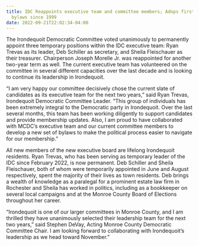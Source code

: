 ```yaml
---
title: IDC Reappoints executive team and committee members; Adops first updated
  bylaws since 1999
date: 2022-09-21T22:02:34-04:00
---
```

The Irondequoit Democratic Committee voted unanimously to permanently appoint three temporary positions within the IDC executive team: Ryan Trevas as its leader, Deb Schiller as secretary, and Sheila Fleischauer as their treasurer. Chairperson Joseph Morelle Jr. was reappointed for another two-year term as well. The current executive team has volunteered on the committee in several different capacities over the last decade and is looking to continue its leadership in Irondequoit.

“I am very happy our committee decisively chose the current slate of candidates as its executive team for the next two years,” said Ryan Trevas, Irondequoit Democratic Committee Leader. “This group of individuals has been extremely integral to the Democratic party in Irondequoit. Over the last several months, this team has been working diligently to support candidates and provide membership updates. Also, I am proud to have collaborated with MCDC’s executive team and our current committee members to develop a new set of bylaws to make the political process easier to navigate for our membership.”

All new members of the new executive board are lifelong Irondequoit residents. Ryan Trevas, who has been serving as temporary leader of the IDC since February 2022, is now permanent. Deb Schiller and Sheila Fleischauer, both of whom were temporarily appointed in June and August respectively, spent the majority of their lives as town residents. Deb brings a wealth of knowledge as a paralegal for a prominent estate law firm in Rochester and Sheila has worked in politics, including as a bookkeeper on several local campaigns and at the Monroe County Board of Elections throughout her career.

“Irondequoit is one of our larger committees in Monroe County, and I am thrilled they have unanimously selected their leadership team for the next two years,” said Stephen DeVay, Acting Monroe County Democratic Committee Chair. I am looking forward to collaborating with Irondequoit’s leadership as we head toward November.”
